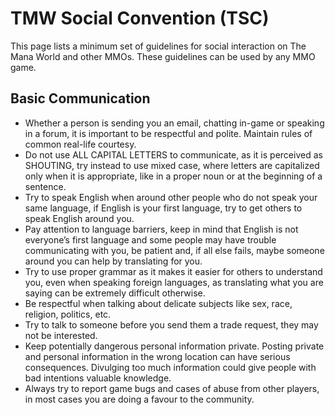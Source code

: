 # TMW Social Convention (TSC)
This page lists a minimum set of guidelines for social interaction on The Mana World and other MMOs.
These guidelines can be used by any MMO game.

## Basic Communication
- Whether a person is sending you an email, chatting in-game or speaking in a forum, it is important to be respectful and polite. Maintain rules of common real-life courtesy.
- Do not use ALL CAPITAL LETTERS to communicate, as it is perceived as SHOUTING, try instead to use mixed case, where letters are capitalized only when it is appropriate, like in a proper noun or at the beginning of a sentence.
- Try to speak English when around other people who do not speak your same language, if English is your first language, try to get others to speak English around you.
- Pay attention to language barriers, keep in mind that English is not everyone’s first language and some people may have trouble communicating with you, be patient and, if all else fails, maybe someone around you can help by translating for you.
- Try to use proper grammar as it makes it easier for others to understand you, even when speaking foreign languages, as translating what you are saying can be extremely difficult otherwise.
- Be respectful when talking about delicate subjects like sex, race, religion, politics, etc.
- Try to talk to someone before you send them a trade request, they may not be interested.
- Keep potentially dangerous personal information private. Posting private and personal information in the wrong location can have serious consequences. Divulging too much information could give people with bad intentions valuable knowledge.
- Always try to report game bugs and cases of abuse from other players, in most cases you are doing a favour to the community.
